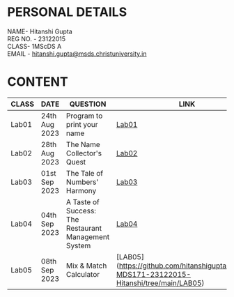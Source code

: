 
# PERSONAL DETAILS
NAME- Hitanshi Gupta  
REG NO. - 23122015  
CLASS- 1MScDS A  
EMAIL - hitanshi.gupta@msds.christuniversity.in

# CONTENT

|CLASS|DATE|QUESTION|LINK|
|-----|----------|----------------------------------------|-------------------------------|
|Lab01|24th Aug 2023|Program to print your name|[Lab01](https://github.com/hitanshigupta/MScDS-MDS171-23122015-Hitanshi/blob/main/Lab01.ipynb)|
|Lab02|28th Aug 2023|The Name Collector's Quest|[Lab02](https://github.com/hitanshigupta/MScDS-MDS171-23122015-Hitanshi/blob/main/Lab02.ipynb)|
|Lab03|01st Sep 2023|The Tale of Numbers' Harmony|[Lab03](https://github.com/hitanshigupta/MScDS-MDS171-23122015-Hitanshi/blob/main/Lab03.ipynb) |
|Lab04|04th Sep 2023|A Taste of Success: The Restaurant Management System| [Lab04](https://github.com/hitanshigupta/MScDS-MDS171-23122015-Hitanshi/blob/main/Lab04.ipynb) |
|Lab05|08th Sep 2023|Mix & Match Calculator| [LAB05] (https://github.com/hitanshigupta/MScDS-MDS171-23122015-Hitanshi/tree/main/LAB05) |